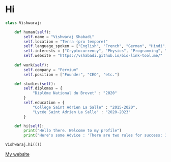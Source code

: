 # Hi
```python
class Vishwaraj:

    def human(self):
        self.name = "Vishwaraj Shabadi"
        self.location = "Terra (pro tempore)"
        self.language_spoken = ["English", "French", "German", "Hindi", "Kannada", "Odia"]
        self.interests = ["Cryptocurrency", "Physics", "Programming", "Photography"]
        self.website = "https://vshabadi.github.io/bio-link-tool.me/"
    
    def work(self):
        self.company = "Fervium"
        self.position = ["Founder", "CEO", "etc."]

    def studies(self):
        self.diplomas = {
            "Diplôme National du Brevet" : "2020"
        }
        self.education = {
            "Collège Saint Adrien La Salle" : "2015-2020",
            "Lycée Saint Adrien La Salle" : "2020-2023"
        }

    def hi(self):
        print("Hello there. Welcome to my profile")
        print("Here's some Advice : 'There are two rules for success: 1) Never tell anyone everything you know.'")

Vishwaraj.hi(())
```

[My website](https://vshabadi.github.io/bio-link-tool.me/)
<!---
VShabadi/VShabadi is a ✨ special ✨ repository because its `README.md` (this file) appears on your GitHub profile.
You can click the Preview link to take a look at your changes.
--->
